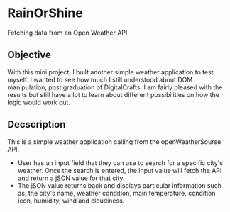 # RainOrShine
Fetching data from an Open Weather API 

## Objective
With this mini project, I built another simple weather application to test myself. I wanted to see how much I still understood about DOM manipulation, post graduation of DigitalCrafts. I am fairly pleased with the results but still have a lot to learn about different possibilities on how the logic would work out.

## Decscription
This is a simple weather application calling from the openWeatherSourse API. 
- User has an input field that they can use to search for a specific city's weather. Once the search is entered, the input value  will fetch the API and return a jSON value for that city. 
- The jSON value returns back and displays particular information such as, the city's name, weather condition, main temperature, condition icon, humidity, wind and cloudiness.  
